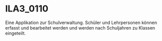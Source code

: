 # ILA3_0110
Eine Applikation zur Schulverwaltung. Schüler und Lehrpersonen können erfasst und bearbeitet werden und werden nach Schuljahren zu Klassen eingeteilt.
